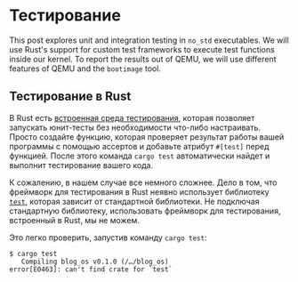 # Тестирование

This post explores unit and integration testing in `no_std` executables. We will use Rust's support for custom test frameworks to execute test functions inside our kernel. To report the results out of QEMU, we will use different features of QEMU and the `bootimage` tool.

## Тестирование в Rust

В Rust есть [встроенная среда тестирования][built-in-tests], которая позволяет запускать юнит-тесты без необходимости что-либо настраивать. Просто создайте функцию, которая проверяет результат работы вашей программы с помощью ассертов и добавьте атрибут `#[test]` перед функцией. После этого команда `cargo test` автоматически найдет и выполнит тестирование вашего кода.

К сожалению, в нашем случае все немного сложнее. Дело в том, что фреймворк для тестирования в Rust неявно использует библиотеку [`test`][test-lib], которая зависит от стандартной библиотеки. Не подключая стандартную библиотеку, использовать фреймворк для тестирования, встроенный в Rust, мы не можем.

Это легко проверить, запустив команду `cargo test`:

```console
$ cargo test
   Compiling blog_os v0.1.0 (/…/blog_os)
error[E0463]: can't find crate for `test`
```

[built-in-tests]: https://doc.rust-lang.org/book/ch11-00-testing.html
[test-lib]: https://doc.rust-lang.org/test/index.html
